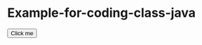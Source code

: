 # Example-for-coding-class-java
<!DOCTYPE html>
<html lang="en-US">
  <head>
    <meta charset="utf-8">
    <title>Apply JavaScript example</title>
    <script src="script.js" defer></script>
  </head>
  <body>
    <button>Click me</button>
  </body>
</html>
